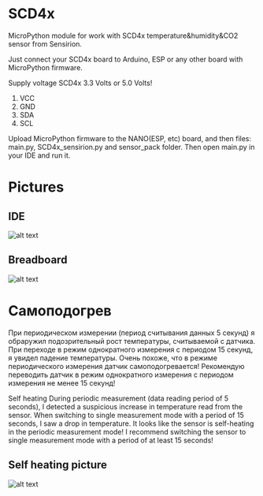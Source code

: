 # SCD4x
MicroPython module for work with SCD4x temperature&humidity&CO2 sensor from Sensirion.

Just connect your SCD4x board to Arduino, ESP or any other board with MicroPython firmware.

Supply voltage SCD4x 3.3 Volts or 5.0 Volts!
1. VCC
2. GND
3. SDA
4. SCL

Upload MicroPython firmware to the NANO(ESP, etc) board, and then files: main.py, SCD4x_sensirion.py 
and sensor_pack folder. Then open main.py in your IDE and run it.

# Pictures

## IDE
![alt text](https://github.com/octaprog7/SCD4x/blob/master/scd4x_ide.png)
## Breadboard
![alt text](https://github.com/octaprog7/SCD4x/blob/master/scd4x_board.jpg)

# Самоподогрев
При периодическом измерении (период считывания данных 5 секунд) я обраружил подозрительный рост температуры, 
считываемой с датчика. При переходе в режим однократного измерения с периодом 15 секунд, я увидел падение температуры. 
Очень похоже, что в режиме периодического измерения датчик самоподогревается!
Рекомендую переводить датчик в режим однократного измерения с периодом измерения не менее 15 секунд!

Self heating
During periodic measurement (data reading period of 5 seconds), I detected a suspicious 
increase in temperature read from the sensor.
When switching to single measurement mode with a period of 15 seconds, I saw a drop in temperature.
It looks like the sensor is self-heating in the periodic measurement mode!
I recommend switching the sensor to single measurement mode with a period of at least 15 seconds!

## Self heating picture
![alt text](https://github.com/octaprog7/SCD4x/blob/master/self_heat.png)